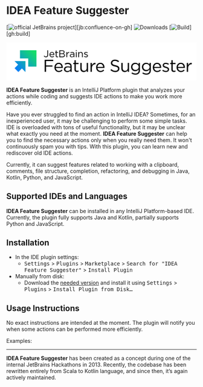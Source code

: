 # IDEA Feature Suggester 

[![official JetBrains project](https://jb.gg/badges/official.svg)][jb:confluence-on-gh]
![Downloads](https://img.shields.io/jetbrains/plugin/d/:7242)
[![Build](https://github.com/JetBrains/intellij-feature-suggester/workflows/Build/badge.svg)][gh:build]

![Plugin logo](./.github/readme/JB_logo_FeatureSuggester.svg)

<!-- Plugin description -->
**IDEA Feature Suggester** is an IntelliJ Platform plugin that analyzes your actions while coding and suggests IDE actions to make you work more efficiently.

Have you ever struggled to find an action in IntelliJ IDEA? Sometimes, for an inexperienced user, it may be challenging to perform some simple tasks. IDE is overloaded with tons of useful functionality, but it may be unclear what exactly you need at the moment. **IDEA Feature Suggester** can help you to find the necessary actions only when you really need them. It won't continuously spam you with tips. With this plugin, you can learn new and rediscover old IDE actions.

Currently, it can suggest features related to working with a clipboard, comments, file structure, completion, refactoring, and debugging in Java, Kotlin, Python, and JavaScript.
<!-- Plugin description end -->

## Supported IDEs and Languages

**IDEA Feature Suggester** can be installed in any IntelliJ Platform-based IDE.
Currently, the plugin fully supports Java and Kotlin, partially supports Python and JavaScript.

## Installation

* In the IDE plugin settings:
    * <kbd>Settings</kbd> > <kbd>Plugins</kbd> > <kbd>Marketplace</kbd> > <kbd>Search for "IDEA Feature Suggester"</kbd> > <kbd>Install Plugin</kbd>
* Manually from disk:
    * Download the [needed version](https://plugins.jetbrains.com/plugin/7242-idea-feature-suggester/versions) and install it using <kbd>Settings</kbd> > <kbd>Plugins</kbd> > <kbd>Install Plugin from Disk…</kbd>

## Usage Instructions

No exact instructions are intended at the moment. The plugin will notify you when some actions can be performed more efficiently.

Examples:



***

**IDEA Feature Suggester** has been created as a concept during one of the internal JetBrains Hackathons in 2013. Recently, the codebase has been rewritten entirely from Scala to Kotlin language, and since then, it’s again actively maintained.
